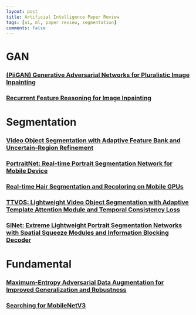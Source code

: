 ```yaml
---
layout: post    
title: Artificial Intelligence Paper Review     
tags: [ai, ml, paper review, segmentation]    
comments: false  
--- 
```


# GAN
### [(PiiGAN) Generative Adversarial Networks for Pluralistic Image Inpainting](https://jihyeonryu.github.io/2021-03-02-ai-pr-paper7/)
### [Recurrent Feature Reasoning for Image Inpainting](https://jihyeonryu.github.io/2021-03-03-ai-pr-paper8/)

# Segmentation
### [Video Object Segmentation with Adaptive Feature Bank and Uncertain-Region Refinement](https://jihyeonryu.github.io/2021-02-16-ai-pr-paper1/)
### [PortraitNet: Real-time Portrait Segmentation Network for Mobile Device](https://jihyeonryu.github.io/2021-02-18-ai-pr-paper3/)
### [Real-time Hair Segmentation and Recoloring on Mobile GPUs](https://jihyeonryu.github.io/2021-02-19-ai-pr-paper4/)
### [TTVOS: Lightweight Video Object Segmentation with Adaptive Template Attention Module and Temporal Consistency Loss](https://jihyeonryu.github.io/2021-02-22-ai-pr-paper5/)
### [SINet: Extreme Lightweight Portrait Segmentation Networks with Spatial Squeeze Modules and Information Blocking Decoder](https://jihyeonryu.github.io/2021-02-26-ai-pr-paper6/)

# Fundamental
### [Maximum-Entropy Adversarial Data Augmentation for Improved Generalization and Robustness](https://jihyeonryu.github.io/2021-02-17-ai-pr-paper2/)
### [Searching for MobileNetV3](https://jihyeonryu.github.io/2021-04-14-ai-pr-paper9/)

